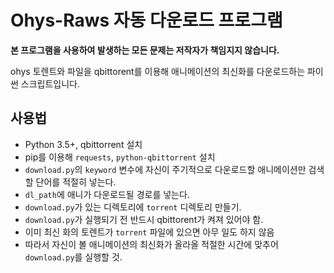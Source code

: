 # Ohys-Raws 자동 다운로드 프로그램

**본 프로그램을 사용하여 발생하는 모든 문제는 저작자가 책임지지 않습니다.**

ohys 토렌트와 파일을 qbittorent를 이용해 애니메이션의 최신화를 다운로드하는 파이썬 스크립트입니다.

## 사용법
- Python 3.5+, qbittorrent 설치
- pip를 이용해 `requests`, `python-qbittorrent` 설치
- `download.py`의 `keyword` 변수에 자신이 주기적으로 다운로드할 애니메이션만 검색할 단어를 적절히 넣는다.
- `dl_path`에 애니가 다운로드될 경로를 넣는다.
- `download.py`가 있는 디렉토리에 `torrent` 디렉토리 만들기.
- `download.py`가 실행되기 전 반드시 qbittorent가 켜져 있어야 함.
- 이미 최신 화의 토렌트가 `torrent` 파일에 있으면 아무 일도 하지 않음
- 따라서 자신이 볼 애니메이션의 최신화가 올라올 적절한 시간에 맞추어 `download.py`를 실행할 것.
